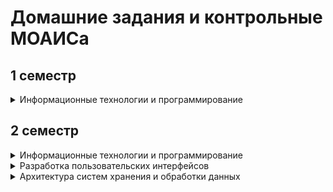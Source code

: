 # Домашние задания и контрольные МОАИСа
## 1 семестр
<details>
  <summary>Информационные технологии и программирование</summary>
  <ul> 
    <li>Линейные алгоритмы и ветвления (<a href='https://github.com/LunisLinus/homework_moais/tree/main/1_sem/ITP/SSU/%201_linear_algorithms'>СГУ</a>)</li>
    <li>Циклы (<a href='https://github.com/LunisLinus/homework_moais/tree/main/1_sem/ITP/SSU/2_cycles'>СГУ</a>)</li>
    <li>Рекуррентность и суммы (<a href='https://github.com/LunisLinus/homework_moais/tree/main/1_sem/ITP/SSU/3_recurrence_sum'>СГУ</a>)</li>
    <li>Методы строк и файлы (<a href='https://github.com/LunisLinus/homework_moais/tree/main/1_sem/ITP/SSU/4_string_file'>СГУ</a>)</li>
    <li>Списки (<a href='https://github.com/LunisLinus/homework_moais/tree/main/1_sem/ITP/SSU/5_lists'>СГУ</a>)</li>
    <li>Вложенные конструкции (<a href='https://github.com/LunisLinus/homework_moais/tree/main/1_sem/ITP/SSU/6_nested_constructs'>СГУ</a>)</li>
    <li>Яндекс первый семестр не был обязательным, поэтому не входит в блоки (<a href='https://github.com/LunisLinus/homework_moais/tree/main/1_sem/ITP/Yandex'>Яндекс LMS</a>)</li>
  </ul>
</details>

## 2 семестр
<details>
  <summary>Информационные технологии и программирование</summary>
  <ul> 
    <li>Множества (<a href='https://github.com/LunisLinus/homework_moais/tree/main/2_sem/ITP/7_sets/SSU'>СГУ</a> и <a href='https://github.com/LunisLinus/homework_moais/tree/main/2_sem/ITP/7_sets/Yandex'>Яндекс LMS</a>)</li>
    <li>Словари (<a href='https://github.com/LunisLinus/homework_moais/tree/main/2_sem/ITP/8_dictionaries/SSU'>СГУ</a> и <a href='https://github.com/LunisLinus/homework_moais/tree/main/2_sem/ITP/8_dictionaries/Yandex'>Яндекс LMS</a>)</li>
    <li>Функции (<a href='https://github.com/LunisLinus/homework_moais/tree/main/2_sem/ITP/9_funcs/SSU'>СГУ</a> и <a href='https://github.com/LunisLinus/homework_moais/tree/main/2_sem/ITP/9_funcs/Yandex'>Яндекс LMS</a>)</li>
    <li>КР по функциям на Яндекс LMS (<a href='https://github.com/LunisLinus/homework_moais/blob/main/2_sem/ITP/Yandex_TP/lms_4.4-1.md'>1 и 2 подгруппы</a> и для <a href='https://github.com/LunisLinus/homework_moais/blob/main/2_sem/ITP/Yandex_TP/lms_4.4-2.md'>3 подгруппы</a>)</li>
    <li>Сортировки (<a href='https://github.com/LunisLinus/homework_moais/tree/main/2_sem/ITP/10_sort/SSU'>СГУ</a>)</li>
    <li>Исключения (<a href='https://github.com/LunisLinus/homework_moais/tree/main/2_sem/ITP/11_exceptions/SSU'>СГУ</a> и <a href='https://github.com/LunisLinus/homework_moais/tree/main/2_sem/ITP/11_exceptions/Yandex'>Яндекс LMS</a>)</li>
  </ul>
</details>
<details>
  <summary>Разработка пользовательских интерфейсов</summary>
  <ul> 
    <li>Текстовые интерфейсы (<a href='https://github.com/LunisLinus/homework_moais/blob/main/2_sem/UI/1_text_interfaces/%D0%A0%D0%B5%D0%B3%D0%B8%D1%81%D1%82%D1%80%D0%B0%D1%86%D0%B8%D1%8F%20%D0%B2%20%D0%BA%D0%BE%D0%BD%D1%81%D0%BE%D0%BB%D0%B8.py'>СГУ</a>)</li>
    <li>Знакомство с PyQt6 (<a href='https://github.com/LunisLinus/homework_moais/tree/main/2_sem/UI/2_introducing_PyQt6'>СГУ</a>)</li>
    <li>Использование Qt Designer'а (<a href='https://github.com/LunisLinus/homework_moais/tree/main/2_sem/UI/3_using_Qt_designer'>СГУ</a>)</li>
    <li>Конвертация ui-файлов в py (<a href='https://github.com/LunisLinus/homework_moais/tree/main/2_sem/UI/4_converting_ui2py'>СГУ</a>)</li>
    <li>Группы виджетов и компоновка (<a href='https://github.com/LunisLinus/homework_moais/tree/main/2_sem/UI/5_widget_layout'>СГУ</a>)</li>
    <li>Диалоговые окна (<a href='https://github.com/LunisLinus/homework_moais/tree/main/2_sem/UI/6_dialog_window'>СГУ</a>)</li>
    <li>Обработка мыши и клавиатуры (<a href='https://github.com/LunisLinus/homework_moais/tree/main/2_sem/UI/7_mouse_keyboard'>СГУ</a>)</li>
    <li><details>
      <summary>Проект</summary>
      <ul>
        <li>Индивидуальное задание 1 (<a href='https://github.com/LunisLinus/homework_moais/blob/main/2_sem/UI/8_project/1_individual%20task/Area_user_groups_tasks.md'>СГУ</a>)</li>
        <li>Индивидуальное задание 2 (<a href='https://github.com/LunisLinus/homework_moais/tree/main/2_sem/UI/8_project/2_individual%20task'>СГУ</a>)</li>
        <li>Индивидуальное задание 3 (<a href='https://github.com/LunisLinus/homework_moais/tree/main/2_sem/UI/8_project/3_individual%20task'>СГУ</a>)</li>
        <li>Индивидуальное задание 4 (<a href='https://github.com/LunisLinus/homework_moais/tree/main/2_sem/UI/8_project/4_individual%20task'>СГУ</a>)</li>
        <li>Индивидуальное задание 5 (<a href='https://github.com/LunisLinus/homework_moais/tree/main/2_sem/UI/8_project/5_individual%20task'>СГУ</a>)</li>
        <li>Итог (<a href='https://github.com/LunisLinus/homework_moais/tree/main/2_sem/UI/8_project/6_finish'>СГУ</a>)</li>
      </ul>
    </details>
    </li>
  </ul>
</details>
<details>
  <summary>Архитектура систем хранения и обработки данных</summary>
  <ul> 
    <li>Файловая система (<a href='https://github.com/LunisLinus/homework_moais/blob/main/2_sem/ADSPS/SSU/%D0%91%D0%B8%D0%B1%D0%BB%D0%B8%D0%BE%D1%82%D0%B5%D0%BA%D0%B8%20os%2C%20os.path%2C%20shutil.py'>СГУ</a>)</li>
    <li>Организация поиска (<a href='https://github.com/LunisLinus/homework_moais/blob/main/2_sem/ADSPS/SSU/%D0%9F%D0%BE%D0%B8%D1%81%D0%BA%20%D1%84%D0%B0%D0%B9%D0%BB%D0%BE%D0%B2%20%D0%B8%20%D0%B2%20%D1%84%D0%B0%D0%B9%D0%BB%D0%B0%D1%85.py'>СГУ</a>)</li>
    <li>Текстовый формат CSV (<a href='https://github.com/LunisLinus/homework_moais/blob/main/2_sem/ADSPS/SSU/%D0%A2%D0%B5%D0%BA%D1%81%D1%82%D0%BE%D0%B2%D1%8B%D0%B9%20%D1%84%D0%BE%D1%80%D0%BC%D0%B0%D1%82%20CSV.py'>СГУ</a>)</li>
    <li>Текстовый формат JSON (<a href='https://github.com/LunisLinus/homework_moais/blob/main/2_sem/ADSPS/SSU/%D0%A2%D0%B5%D0%BA%D1%81%D1%82%D0%BE%D0%B2%D1%8B%D0%B9%20%D1%84%D0%BE%D1%80%D0%BC%D0%B0%D1%82%20JSON%201.py'>1 часть, СГУ</a>, <a href='https://github.com/LunisLinus/homework_moais/blob/main/2_sem/ADSPS/SSU/%D0%A2%D0%B5%D0%BA%D1%81%D1%82%D0%BE%D0%B2%D1%8B%D0%B9%20%D1%84%D0%BE%D1%80%D0%BC%D0%B0%D1%82%20JSON%202.py'>2 часть, СГУ</a> (не забудьте скачать <a href='https://github.com/LunisLinus/homework_moais/blob/main/2_sem/ADSPS/SSU/constellations_info.json'>файл</a>) и <a href='https://github.com/LunisLinus/homework_moais/blob/main/2_sem/ADSPS/Yandex/lms_3.5.md'>Яндекс LMS</a>)</li>
    <li>Бинарные файлы (<a href='https://github.com/LunisLinus/homework_moais/blob/main/2_sem/ADSPS/SSU/%D0%91%D0%B8%D0%BD%D0%B0%D1%80%D0%BD%D1%8B%D0%B5%20%D1%84%D0%B0%D0%B9%D0%BB%D1%8B%201.py'>1 часть, СГУ</a> и <a href='https://github.com/LunisLinus/homework_moais/blob/main/2_sem/ADSPS/SSU/%D0%91%D0%B8%D0%BD%D0%B0%D1%80%D0%BD%D1%8B%D0%B5%20%D1%84%D0%B0%D0%B9%D0%BB%D1%8B%202.py'>2 часть, СГУ</a>)</li>
    <li>Протокол HTTP (<a href='https://github.com/LunisLinus/homework_moais/blob/main/2_sem/ADSPS/Yandex/lms_6.3.md'>Яндекс LMS</a>)</li>
    <li>Использование API (<a href='https://github.com/LunisLinus/homework_moais/blob/main/2_sem/ADSPS/SSU/%D0%98%D1%81%D0%BF%D0%BE%D0%BB%D1%8C%D0%B7%D0%BE%D0%B2%D0%B0%D0%BD%D0%B8%D0%B5%20API%201.py'>1 часть, СГУ</a>, <a href='https://github.com/LunisLinus/homework_moais/blob/main/2_sem/ADSPS/SSU/%D0%98%D1%81%D0%BF%D0%BE%D0%BB%D1%8C%D0%B7%D0%BE%D0%B2%D0%B0%D0%BD%D0%B8%D0%B5%20API%201.1.py'>1.1 часть, СГУ</a> и <a href='https://github.com/LunisLinus/homework_moais/blob/main/2_sem/ADSPS/SSU/%D0%98%D1%81%D0%BF%D0%BE%D0%BB%D1%8C%D0%B7%D0%BE%D0%B2%D0%B0%D0%BD%D0%B8%D0%B5%20API%202.py'>2 часть, СГУ</a>)</li>
  </ul>
</details>

